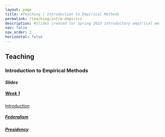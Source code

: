 ```yaml
---
layout: page
title: #Teaching | Introduction to Empirical Methods
permalink: /teaching/intro-empirics
description: #Slides created for Spring 2023 introductory empirical methods course
nav: false
nav_order: 2
horizontal: false
---
```


<h2>Teaching</h2>
<h3>Introduction to Empirical Methods</h3>
<h4><i>Slides</i></h4>

<div class="row">
  <div class="col-sm-3">
    <div class="card">
      <div class="card-body">
        <h5 class="card-title"><a href="/assets/pdf/intro empirics/PS210 Week 1.pdf">Week 1</a></h5>
        <div class="card-text">
            <a href="/assets/pdf/intro empirics/PS210 Week 1.pdf">Introduction</a>
        </div>
      </div>
    </div>
  </div>
  <div class="col-sm-3">
    <div class="card">
      <div class="card-body">
        <h5 class="card-title"><a href="/assets/pdf/intro american/federalismlab.pdf">Federalism</a></h5>
      </div>
    </div>
  </div>
<div class="col-sm-3">
    <div class="card">
      <div class="card-body">
        <h5 class="card-title"><a href="/assets/pdf/intro american/presidencylab.pdf">Presidency</a></h5>
      </div>
    </div>
  </div>
</div>
